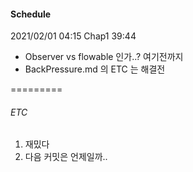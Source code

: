 #### Schedule

2021/02/01 04:15 Chap1 39:44
 - Observer vs flowable 인가..? 여기전까지
 - BackPressure.md 의 ETC 는 해결전
 
 
 
 
 
 
 
 =========
###### ETC
1. 재밌다
2. 다음 커밋은 언제일까..